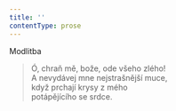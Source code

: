 ```yaml
---
title: ''
contentType: prose
---
```


Modlitba

> Ó, chraň mě, bože, ode všeho zlého!  
> A nevydávej mne nejstrašnější muce,  
> když prchají krysy z mého  
> potápějícího se srdce.
